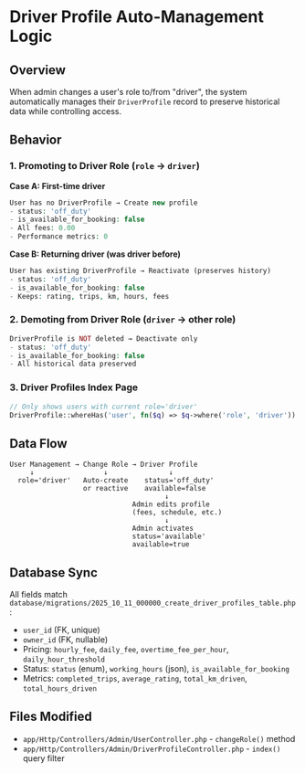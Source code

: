 # Driver Profile Auto-Management Logic

## Overview
When admin changes a user's role to/from "driver", the system automatically manages their `DriverProfile` record to preserve historical data while controlling access.

## Behavior

### 1. Promoting to Driver Role (`role` → `driver`)

**Case A: First-time driver**
```php
User has no DriverProfile → Create new profile
- status: 'off_duty'
- is_available_for_booking: false
- All fees: 0.00
- Performance metrics: 0
```

**Case B: Returning driver (was driver before)**
```php
User has existing DriverProfile → Reactivate (preserves history)
- status: 'off_duty' 
- is_available_for_booking: false
- Keeps: rating, trips, km, hours, fees
```

### 2. Demoting from Driver Role (`driver` → other role)

```php
DriverProfile is NOT deleted → Deactivate only
- status: 'off_duty'
- is_available_for_booking: false
- All historical data preserved
```

### 3. Driver Profiles Index Page

```php
// Only shows users with current role='driver'
DriverProfile::whereHas('user', fn($q) => $q->where('role', 'driver'))
```

## Data Flow

```
User Management → Change Role → Driver Profile
     ↓                 ↓               ↓
  role='driver'   Auto-create    status='off_duty'
                  or reactive    available=false
                                      ↓
                              Admin edits profile
                              (fees, schedule, etc.)
                                      ↓
                              Admin activates
                              status='available'
                              available=true
```

## Database Sync

All fields match `database/migrations/2025_10_11_000000_create_driver_profiles_table.php`:

- `user_id` (FK, unique)
- `owner_id` (FK, nullable)
- Pricing: `hourly_fee`, `daily_fee`, `overtime_fee_per_hour`, `daily_hour_threshold`
- Status: `status` (enum), `working_hours` (json), `is_available_for_booking`
- Metrics: `completed_trips`, `average_rating`, `total_km_driven`, `total_hours_driven`

## Files Modified

- `app/Http/Controllers/Admin/UserController.php` - `changeRole()` method
- `app/Http/Controllers/Admin/DriverProfileController.php` - `index()` query filter
